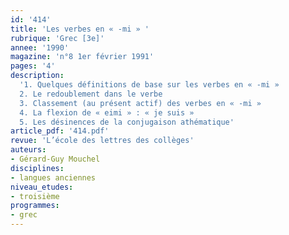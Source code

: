 ```yaml
---
id: '414'
title: 'Les verbes en « -mi » '
rubrique: 'Grec [3e]'
annee: '1990'
magazine: 'n°8 1er février 1991'
pages: '4'
description: 
  '1. Quelques définitions de base sur les verbes en « -mi »
  2. Le redoublement dans le verbe
  3. Classement (au présent actif) des verbes en « -mi »
  4. La flexion de « eimi » : « je suis »
  5. Les désinences de la conjugaison athématique'
article_pdf: '414.pdf'
revue: 'L’école des lettres des collèges'
auteurs:
- Gérard-Guy Mouchel
disciplines:
- langues anciennes
niveau_etudes:
- troisième
programmes:
- grec
---
```

